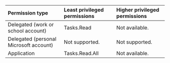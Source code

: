 |Permission type|Least privileged permissions|Higher privileged permissions|
|:---|:---|:---|
|Delegated (work or school account)|Tasks.Read|Not available.|
|Delegated (personal Microsoft account)|Not supported.|Not supported.|
|Application|Tasks.Read.All|Not available.|